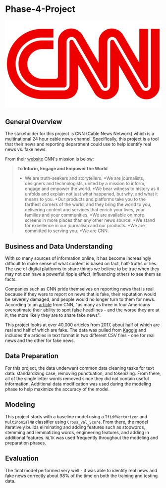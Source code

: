 # Phase-4-Project

![CNNImage](https://github.com/kevgross89/Phase-4-Project/blob/main/Images/CNN-logo.png)

## General Overview

The stakeholder for this project is CNN (Cable News Network) which is a multinational 24 hour cable news channel. Specifically, this project is a tool that their news and reporting department could use to help identify real news vs. fake news.

From their [website](https://www.cnn.com/about) CNN's mission is below:

> **To Inform, Engage and Empower the World**
>* We are truth-seekers and storytellers. 
*We are journalists, designers and technologists, united by a mission to inform, engage and empower the world. 
*We bear witness to history as it unfolds and explain not just what happened, but why, and what it means to you. 
*Our products and platforms take you to the farthest corners of the world, and they bring the world to you, delivering content and services that enrich your lives, your families and your communities.
*We are available on more screens in more places than any other news source.
*We stand for excellence in our journalism and our products.
*We are committed to serving you.
*We are CNN.

## Business and Data Understanding

With so many sources of information online, it has become increasingly difficult to make sense of what content is based on fact, half-truths or lies. The use of digital platforms to share things we believe to be true when they may not can have a powerful ripple effect, influencing others to see them as facts.

Companies such as CNN pride themselves on reporting news that is real because if they were to report on news that is fake, their reputation would be severely damaged, and people would no longer turn to them for news. According to an [article](https://www.cnn.com/2021/05/31/health/fake-news-study) from CNN, "as many as three in four Americans overestimate their ability to spot false headlines – and the worse they are at it, the more likely they are to share fake news".

This project looks at over 40,000 articles from 2017, about half of which are real and half of which are fake. The data was pulled from [Kaggle](https://www.kaggle.com/datasets/clmentbisaillon/fake-and-real-news-dataset?datasetId=572515&sortBy=voteCount) and includes the articles in text format in two different CSV files - one for real news and the other for fake news.

## Data Preparation

For this project, the data underwent common data cleaning tasks for text data: standardizing case, removing punctuation, and tokenizing. From there, all of the single letter words removed since they did not contain useful information. Additional data modification was used during the modeling phase to help maximize the accuracy of the model.

## Modeling

This project starts with a baseline model using a `TfidfVectorizer` and `MultinomialNB` classifier using `Cross_Val_Score`. From there, the model iteratively builds eliminating and adding features such as stopwords, stemming and lemmatizing words, engineering features, and adding in additional features. `NLTK` was used frequently throughout the modeling and preparation phases.

## Evaluation

The final model performed very well - it was able to identify real news and fake news correctly about 98% of the time on both the training and testing data.